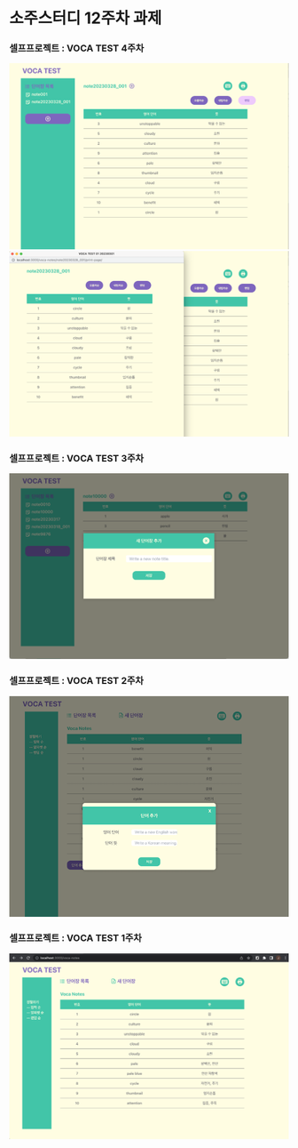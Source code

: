 <h1>소주스터디 12주차 과제</h1>

<h3>셀프프로젝트 : VOCA TEST 4주차</h3>


<img src="https://github.com/lttlsunshn/voca_test_01/blob/main/voca-test-04.png"/>
<img src="https://github.com/lttlsunshn/voca_test_01/blob/main/voca-test-05.png"/>
<h3>셀프프로젝트 : VOCA TEST 3주차</h3>


<img src="https://github.com/lttlsunshn/voca_test_01/blob/main/voca-test-03.png"/>

<h3>셀프프로젝트 : VOCA TEST 2주차</h3>


<img src="https://github.com/lttlsunshn/voca_test_01/blob/main/voca-test-02.png"/>

<h3>셀프프로젝트 : VOCA TEST 1주차</h3>


<img src="https://github.com/lttlsunshn/voca_test_01/blob/main/voca-test-01.png"/>


